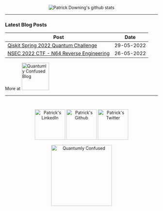 <p align="center">
  <img src="https://github-readme-stats.vercel.app/api?username=padraignix&show_icons=true&hide_border=false&include_all_commits=true&theme=tokyonight&count_private=true" alt="Patrick Downing's github stats" />
</p>

<hr>

### Latest Blog Posts

| Post | Date |
| --------------------------------------- | -------------- |
| [Qiskit Spring 2022 Quantum Challenge](https://blog.quantumlyconfused.com/quantum-computing/2022/05/29/ibm-quantum-challenge-spring2022/) | 29-05-2022 |
| [NSEC 2022 CTF - N64 Reverse Engineering](https://blog.quantumlyconfused.com/ctf/2022/05/22/nsec2022-n64/) | 26-05-2022 |

More at <a href="https://blog.quantumlyconfused.com"><img alt="Quantumly Confused Blog" width="90px" src="https://img.shields.io/badge/website-blog-blue"/></a>

<hr>

<br>

<p align="center">
<a href="https://www.linkedin.com/in/downingpatrick" ><img align="center" alt="Patrick's LinkedIn" width="100px" src="https://img.shields.io/badge/LinkedIn-0077B5?style=for-the-badge&logo=linkedin&logoColor=white" /></a>
<a href="https://github.com/padraignix" ><img align="center" alt="Patrick's Github" width="100px" src="https://img.shields.io/badge/GitHub-100000?style=for-the-badge&logo=github&logoColor=white" /></a>
<a href="https://twitter.com/_patrickdowning" ><img align="center" alt="Patrick's Twitter" width="100px" src="https://img.shields.io/badge/Twitter-1DA1F2?style=for-the-badge&logo=twitter&logoColor=white" /></a>
<br>
<br>
<a href="https://quantumlyconfused.com" target="_blank" rel="nofollow"><img align="center" alt="Quantumly Confused" width="200px" src="https://img.shields.io/badge/website-Quantumly_Confused-blue" /></a>  
</p>

<!--
**padraignix/padraignix** is a ✨ _special_ ✨ repository because its `README.md` (this file) appears on your GitHub profile.

Here are some ideas to get you started:

- 🔭 I’m currently working on ...
- 🌱 I’m currently learning ...
- 👯 I’m looking to collaborate on ...
- 🤔 I’m looking for help with ...
- 💬 Ask me about ...
- 📫 How to reach me: ...
- 😄 Pronouns: ...
- ⚡ Fun fact: ...
-->

